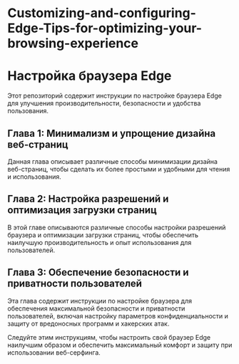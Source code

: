 # Customizing-and-configuring-Edge-Tips-for-optimizing-your-browsing-experience

<h1>Настройка браузера Edge</h1>
<p>Этот репозиторий содержит инструкции по настройке браузера Edge для улучшения производительности, безопасности и удобства пользования.</p>

<h2>Глава 1: Минимализм и упрощение дизайна веб-страниц</h2>
<p>Данная глава описывает различные способы минимизации дизайна веб-страниц, чтобы сделать их более простыми и удобными для чтения и использования.</p>


<h2>Глава 2: Настройка разрешений и оптимизация загрузки страниц</h2>
<p>В этой главе описываются различные способы настройки разрешений браузера и оптимизации загрузки страниц, чтобы обеспечить наилучшую производительность и опыт использования для пользователей.</p>

<h2>Глава 3: Обеспечение безопасности и приватности пользователей</h2>
<p>Эта глава содержит инструкции по настройке браузера для обеспечения максимальной безопасности и приватности пользователей, включая настройку параметров конфиденциальности и защиту от вредоносных программ и хакерских атак.</p>

<p>Следуйте этим инструкциям, чтобы настроить свой браузер Edge наилучшим образом и обеспечить максимальный комфорт и защиту при использовании веб-серфинга.</p>
